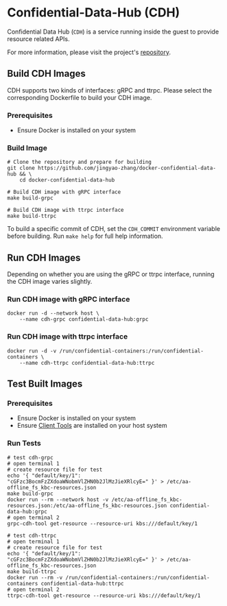 
# Confidential-Data-Hub (CDH)

Confidential Data Hub (`CDH`) is a service running inside the guest to provide resource related APIs.

For more information, please visit the project's [repository](https://github.com/confidential-containers/guest-components/tree/ed809e5ea632055b62751de31191023290104882/confidential-data-hub/README.md).

## Build CDH Images

CDH supports two kinds of interfaces: gRPC and ttrpc. Please select the corresponding Dockerfile to build your CDH image.

### Prerequisites

- Ensure Docker is installed on your system

### Build Image

```shell
# Clone the repository and prepare for building
git clone https://github.com/jingyao-zhang/docker-confidential-data-hub && \
    cd docker-confidential-data-hub

# Build CDH image with gRPC interface
make build-grpc

# Build CDH image with ttrpc interface
make build-ttrpc
```

To build a specific commit of CDH, set the `CDH_COMMIT` environment variable before building. Run `make help` for full help information.

## Run CDH Images

Depending on whether you are using the gRPC or ttrpc interface, running the CDH image varies slightly.

### Run CDH image with gRPC interface

```shell
docker run -d --network host \
    --name cdh-grpc confidential-data-hub:grpc
```

### Run CDH image with ttrpc interface

```shell
docker run -d -v /run/confidential-containers:/run/confidential-containers \
    --name cdh-ttrpc confidential-data-hub:ttrpc
```

## Test Built Images

### Prerequisites

- Ensure Docker is installed on your system
- Ensure [Client Tools](https://github.com/confidential-containers/guest-components/tree/ed809e5ea632055b62751de31191023290104882/confidential-data-hub#client-tool) are installed on your host system

### Run Tests

```shell
# test cdh-grpc
# open terminal 1
# create resource file for test
echo '{ "default/key/1": "cGFzc3BocmFzZXdoaWNobmVlZHN0b2JlMzJieXRlcyE=" }' > /etc/aa-offline_fs_kbc-resources.json
make build-grpc
docker run --rm --network host -v /etc/aa-offline_fs_kbc-resources.json:/etc/aa-offline_fs_kbc-resources.json confidential-data-hub:grpc
# open terminal 2
grpc-cdh-tool get-resource --resource-uri kbs:///default/key/1

# test cdh-ttrpc
# open terminal 1
# create resource file for test
echo '{ "default/key/1": "cGFzc3BocmFzZXdoaWNobmVlZHN0b2JlMzJieXRlcyE=" }' > /etc/aa-offline_fs_kbc-resources.json
make build-ttrpc
docker run --rm -v /run/confidential-containers:/run/confidential-containers confidential-data-hub:ttrpc
# open terminal 2
ttrpc-cdh-tool get-resource --resource-uri kbs:///default/key/1
```